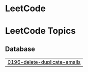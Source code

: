 # LeetCode
<!---LeetCode Topics Start-->
# LeetCode Topics
## Database
|  |
| ------- |
| [0196-delete-duplicate-emails](https://github.com/z1one516/LeetCode/tree/master/0196-delete-duplicate-emails) |
<!---LeetCode Topics End-->